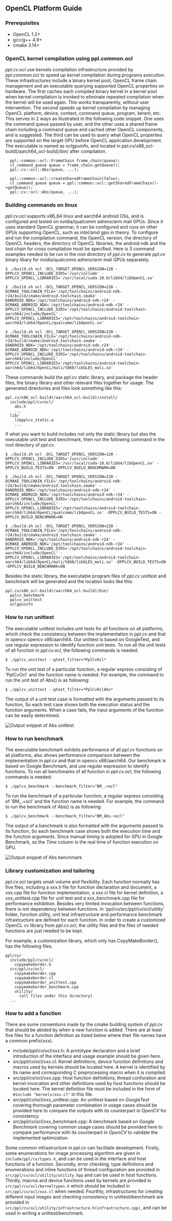 ## OpenCL Platform Guide

### Prerequisites

* OpenCL 1.2+
* gcc/g++ 4.9+
* cmake 3.14+

### OpenCL kernel compilation using ppl.common.ocl

*ppl.cv.ocl* use kernels compilation infrastructure provided by ppl.common.ocl to speed up kernel compilation during programs execution. These infrastructures include a binary kernel pool, OpenCL frame chain management and an executable querying supported OpenCL properties on hardware. The first caches each compiled binary kernel in a kernel pool when kernel compilation is invoked to eliminate repeated compilation when the kernel will be used again. This works transparently, without user intervention. The second speeds up kernel compilation by managing OpenCL platform, device, context, command queue, program, kerenl, etc. This serves in 2 ways as illustrated in the following code snippet. One uses the command queue passed by user, and the other uses a shared frame chain including a command queue and cached other OpenCL components, and is suggested. The third can be used to query what OpenCL properties are supported on the target GPU before OpenCL application development. The executable is named as oclgpuinfo, and located in ppl.cv/x86_ocl-build(/aarch64_ocl-build)/bin/ after compilation.

```
  ppl::common::ocl::FrameChain frame_chain(queue);
  cl_command_queue queue = frame_chain.getQueue();
  ppl::cv::ocl::Abs(queue, ...);

```

```
  ppl::common::ocl::createSharedFrameChain(false);
  cl_command_queue queue = ppl::common::ocl::getSharedFrameChain()->getQueue();
  ppl::cv::ocl::Abs(queue, ...);
```

### Building commands on linux

*ppl.cv.ocl* supports x86_64 linux and aarch64 android OSs, and is configured and tested on nvidia/qualcomm adreno/arm mali GPUs. Since it uses standard OpenCL grammar, it can be configured and runs on other GPUs supporting OpenCL, such as intel/amd gpu in theory. To configure and run the compilation command, the OpenCL version, the directory of OpenCL headers, the directory of OpenCL libraries, the android ndk and the tool chain for cross compilation must be specified. Here is 3 command examples needed to be run in the root directory of *ppl.cv* to generate *ppl.cv* binary libary for nvidia/qualcomm adreno/arm mali GPUs separately.

`$ ./build.sh ocl -DCL_TARGET_OPENCL_VERSION=120 -DPPLCV_OPENCL_INCLUDE_DIRS='/usr/include' -DPPLCV_OPENCL_LIBRARIES='/usr/local/cuda-10.0/lib64/libOpenCL.so'`

`$ ./build.sh ocl -DCL_TARGET_OPENCL_VERSION=220 -DCMAKE_TOOLCHAIN_FILE='/opt/toolchains/android-ndk-r24/build/cmake/android.toolchain.cmake' -DANDROID_NDK='/opt/toolchains/android-ndk-r24' -DCMAKE_ANDROID_NDK='/opt/toolchains/android-ndk-r24' -DPPLCV_OPENCL_INCLUDE_DIRS='/opt/toolchains/android-toolchain-aarch64/include/OpenCL' -DPPLCV_OPENCL_LIBRARIES='/opt/toolchains/android-toolchain-aarch64/lib64/OpenCL/qualcomm/libOpenCL.so'`

`$ ./build.sh ocl -DCL_TARGET_OPENCL_VERSION=220 -DCMAKE_TOOLCHAIN_FILE='/opt/toolchains/android-ndk-r24/build/cmake/android.toolchain.cmake' -DANDROID_NDK='/opt/toolchains/android-ndk-r24' -DCMAKE_ANDROID_NDK='/opt/toolchains/android-ndk-r24' -DPPLCV_OPENCL_INCLUDE_DIRS='/opt/toolchains/android-toolchain-aarch64/include/OpenCL' -DPPLCV_OPENCL_LIBRARIES='/opt/toolchains/android-toolchain-aarch64/lib64/OpenCL/mali/t860/libGLES_mali.so'`

These commands build the *ppl.cv* static library, and package the header files, the binary library and other relevant files together for usage. The generated directories and files look something like this:

```
ppl.cv/x86_ocl-build(/aarch64_ocl-build)/install/
  include/ppl/cv/ocl/
    abs.h
    ...
  lib/
    libpplcv_static.a
    ...
```

If what you want to build includes not only the static library but also the executable unit test and benchmark, then run the following command in the root directory of *ppl.cv*.

`$ ./build.sh ocl -DCL_TARGET_OPENCL_VERSION=120 -DPPLCV_OPENCL_INCLUDE_DIRS='/usr/include' -DPPLCV_OPENCL_LIBRARIES='/usr/local/cuda-10.0/lib64/libOpenCL.so' -DPPLCV_BUILD_TESTS=ON -DPPLCV_BUILD_BENCHMARK=ON`

`$ ./build.sh ocl -DCL_TARGET_OPENCL_VERSION=220 -DCMAKE_TOOLCHAIN_FILE='/opt/toolchains/android-ndk-r24/build/cmake/android.toolchain.cmake' -DANDROID_NDK='/opt/toolchains/android-ndk-r24' -DCMAKE_ANDROID_NDK='/opt/toolchains/android-ndk-r24' -DPPLCV_OPENCL_INCLUDE_DIRS='/opt/toolchains/android-toolchain-aarch64/include/OpenCL' -DPPLCV_OPENCL_LIBRARIES='/opt/toolchains/android-toolchain-aarch64/lib64/OpenCL/qualcomm/libOpenCL.so' -DPPLCV_BUILD_TESTS=ON -DPPLCV_BUILD_BENCHMARK=ON`

`$ ./build.sh ocl -DCL_TARGET_OPENCL_VERSION=220 -DCMAKE_TOOLCHAIN_FILE='/opt/toolchains/android-ndk-r24/build/cmake/android.toolchain.cmake' -DANDROID_NDK='/opt/toolchains/android-ndk-r24' -DCMAKE_ANDROID_NDK='/opt/toolchains/android-ndk-r24' -DPPLCV_OPENCL_INCLUDE_DIRS='/opt/toolchains/android-toolchain-aarch64/include/OpenCL' -DPPLCV_OPENCL_LIBRARIES='/opt/toolchains/android-toolchain-aarch64/lib64/OpenCL/mali/t860/libGLES_mali.so' -DPPLCV_BUILD_TESTS=ON -DPPLCV_BUILD_BENCHMARK=ON`

Besides the static library, the executable program files of *ppl.cv* unittest and benchmark will be generated and the location looks like this:

```
ppl.cv/x86_ocl-build(/aarch64_ocl-build)/bin/
  pplcv_benchmark
  pplcv_unittest
  oclgpuinfo
```

### How to run unittest

The executable unittest includes unit tests for all functions on all platforms, which check the consistency between the implementation in *ppl.cv* and that in opencv opencv x86/aarch64. Our unittest is based on GoogleTest, and use regular expression to identify function unit tests. To run all the unit tests of all function in *ppl.cv.ocl*, the following commands is needed:

`$ ./pplcv_unittest --gtest_filter=*PplCvOcl*`

To run the unit test of a particular function, a regular express consisting of 'PplCvOcl' and the function name is needed. For example, the command to run the unit test of Abs() is as following:

`$ ./pplcv_unittest --gtest_filter=*PplCvOclAbs*`

The output of a unit test case is formatted with the arguments passed to its function, So each test case shows both the execution status and the function arguments. When a case fails, the input arguments of the function can be easily determined.

![Output snippet of Abs unittest](./abs_unittest.png)

### How to run benchmark

The executable benchmark exhibits performance of all *ppl.cv* functions on all platforms, also shows performance comparison between the implementation in *ppl.cv* and that in opencv x86/aarch64. Our benchmark is based on Google Benchmark, and use regular expression to identify functions. To run all benchmarks of all function in *ppl.cv.ocl*, the following commands is needed:

`$ ./pplcv_benchmark --benchmark_filter="BM_.+ocl"`

To run the benchmark of a particular function, a regular express consisting of 'BM_.+ocl' and the function name is needed. For example, the command to run the benchmark of Abs() is as following:

`$ ./pplcv_benchmark --benchmark_filter="BM_Abs.+ocl"`

The output of a benchmark is also formatted with the arguments passed to its function, So each benchmark case shows both the execution time and the function arguments. Since manual timing is adopted for GPU in Google Benchmark, so the *Time* column is the real time of function execution on GPU.

![Output snippet of Abs benchmark](./abs_benchmark.png)

### Library customization and tailoring

*ppl.cv.ocl* targets small volume and flexibility. Each function normally has five files, including a xxx.h file for function declaration and document, a xxx.cpp file for function implementation, a xxx.cl file for kernel definition, a xxx_unittest.cpp file for unit test and a xxx_benchmark.cpp file for performance exhibition. Besides very limited invocation between functions, there is not dependency between functions. In 'ppl/cv/src/ppl/cv/ocl/utility' folder, function utility, unit test infrastructure and performance benchmark infrastructure are defined for each function. In order to create a customized OpenCL cv library from *ppl.cv.ocl*, the utility files and the files of needed functions are just needed to be kept.

For example, a customization library, which only has CopyMakeBorder(), has the following files.

```
ppl/cv/
  include/ppl/cv/ocl/
    copymakeborder.h
  src/ppl/cv/ocl/
    copymakeborder.cpp
    copymakeborder.cl
    copymakeborder_unittest.cpp
    copymakeborder_benchmark.cpp
    utility/
      (all files under this directory)
  ...

```

### How to add a function

There are some conventions made by the cmake building system of *ppl.cv* that should be abided by when a new function is added. There are at least five files for a function definition as listed below where their file names have a common prefix(xxx).

* include/ppl/cv/ocl/xxx.h: A prototype declaration and a brief introduction of the interface and usage example should be given here.
* src/ppl/cv/ocl/xxx.cl: Kernel definitions, device function definitions and macros used by kernels should be located here. A kernel is identified by its name and corresponding C preprocessing macro when it is compiled.
* src/ppl/cv/ocl/xxx.cpp: Host function definitions, thread confuration and kernel invocation and other definitions used by host functions should be located here. The kernel definition file must be included in the form of `#include "kernels/xxx.cl"` in this file.
* src/ppl/cv/ocl/xxx_unittest.cpp: An unittest based on *GoogleTest* covering thorough parameter combination in usage cases should be provided here to compare the outputs with its counterpart in *OpenCV* for consistency.
* src/ppl/cv/ocl/xxx_benchmark.cpp: A benchmark based on *Google Benchmark* covering common usage cases should be provided here to compare performance with its counterpart in *OpenCV* to validate the implemented optimization.

Some common infrastructure in *ppl.cv* can facilitate development. Firstly, some enumerations for image processing algorithm are given in `include/ppl/cv/types.h`, and can be used in the interface and host functions of a function. Secondly, error checking, type definitions and enumerations and inline functions of thread configuration are provided in `src/ppl/cv/ocl/utility/utility.hpp` and can be used in host functions. Thirdly, macros and device functions used by kernels are provided in `src/ppl/cv/ocl/kerneltypes.h` which should be included in `src/ppl/cv/ocl/xxx.cl` when needed. Fourthly, infrastructures for creating different input images and checking consistency in unittest/benchmark are provided in `src/ppl/cv/ocl/utility/infrastructure.h(infrastructure.cpp)`, and can be used in writing a unittest/benchmark.
